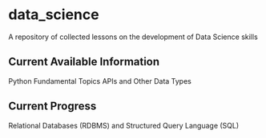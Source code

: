 # data_science
A repository of collected lessons on the development of Data Science skills

## Current Available Information
Python Fundamental Topics
APIs and Other Data Types

## Current Progress
Relational Databases (RDBMS) and Structured Query Language (SQL)